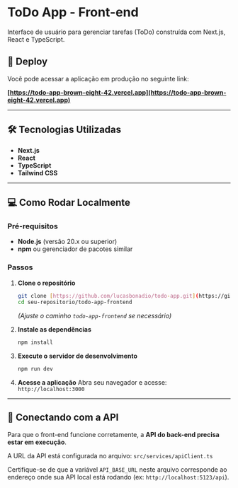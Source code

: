 # ToDo App - Front-end

Interface de usuário para gerenciar tarefas (ToDo) construída com Next.js, React e TypeScript.

## 🚀 Deploy

Você pode acessar a aplicação em produção no seguinte link:

**[https://todo-app-brown-eight-42.vercel.app](https://todo-app-brown-eight-42.vercel.app)**

---

## 🛠️ Tecnologias Utilizadas
* **Next.js**
* **React**
* **TypeScript**
* **Tailwind CSS**

---

## 💻 Como Rodar Localmente

### Pré-requisitos
* **Node.js** (versão 20.x ou superior)
* **npm** ou gerenciador de pacotes similar

### Passos

1.  **Clone o repositório**
    ```bash
    git clone [https://github.com/lucasbonadio/todo-app.git](https://github.com/lucasbonadio/todo-app.git)
    cd seu-repositorio/todo-app-frontend 
    ```
    *(Ajuste o caminho `todo-app-frontend` se necessário)*

2.  **Instale as dependências**
    ```bash
    npm install
    ```

3.  **Execute o servidor de desenvolvimento**
    ```bash
    npm run dev
    ```

4.  **Acesse a aplicação**
    Abra seu navegador e acesse: `http://localhost:3000`

---

## 🔗 Conectando com a API

Para que o front-end funcione corretamente, a **API do back-end precisa estar em execução**.

A URL da API está configurada no arquivo:
`src/services/apiClient.ts`

Certifique-se de que a variável `API_BASE_URL` neste arquivo corresponde ao endereço onde sua API local está rodando (ex: `http://localhost:5123/api`).